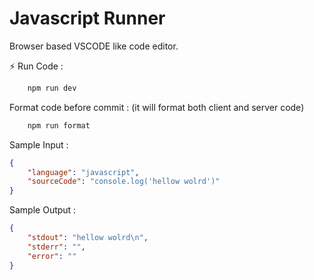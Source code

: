 # Javascript Runner

Browser based VSCODE like code editor.

⚡ Run Code :

```sh
    npm run dev
```

Format code before commit : (it will format both client and server code)

```sh
    npm run format
```

Sample Input :

```json
{
    "language": "javascript",
    "sourceCode": "console.log('hellow wolrd')"
}
```

Sample Output :

```json
{
    "stdout": "hellow wolrd\n",
    "stderr": "",
    "error": ""
}
```
